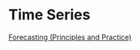 
# Time Series

<a href="https://otexts.com/fpp2/"> Forecasting (Principles and Practice) </a><br><br>
